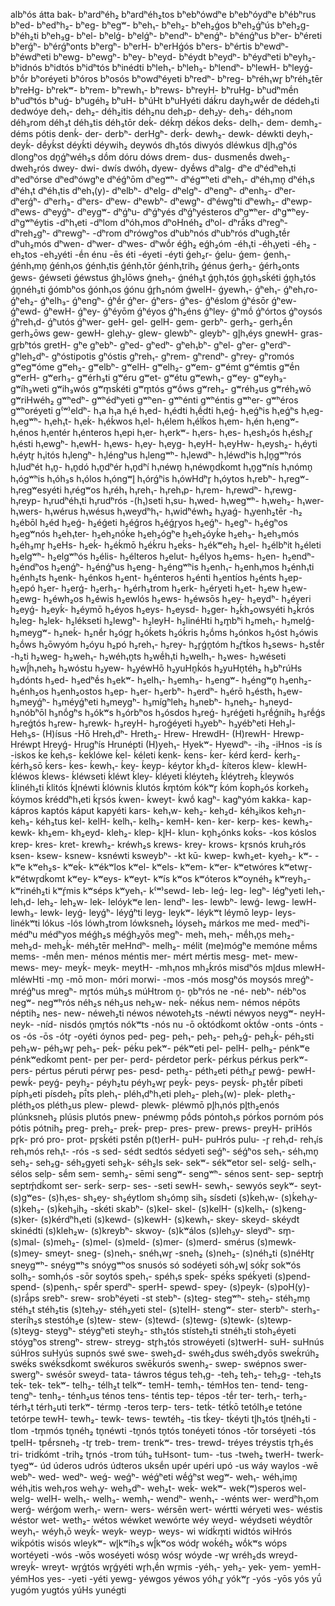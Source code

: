 albʰós
átta
bak-
bʰardʰéh₂
bʰardʰéh₂tos
bʰebʰówdʰe
bʰebʰóydʰe
bʰébʰrus
bʰed-
bʰedʰh₂-
bʰeg-
bʰegʷ-
bʰeh₁-
bʰeh₂-
bʰeh₂ǵos
bʰeh₂ǵʰús
bʰeh₂g-
bʰéh₂ti
bʰeh₃g-
bʰel-
bʰelǵ-
bʰelǵʰ-
bʰendʰ-
bʰenǵʰ-
bʰénǵʰus
bʰer-
bʰéreti
bʰerǵʰ-
bʰérǵʰonts
bʰergʰ-
bʰerH-
bʰerHǵós
bʰers-
bʰértis
bʰewdʰ-
bʰéwdʰeti
bʰewg-
bʰewgʰ-
bʰey-
bʰeyd-
bʰéydt
bʰeydʰ-
bʰéydʰeti
bʰeyh₂-
bʰidnós
bʰidtós
bʰidʰtós
bʰinédti
bʰleh₁-
bʰleh₃-
bʰlendʰ-
bʰlewH-
bʰleyǵ-
bʰṓr
bʰoréyeti
bʰóros
bʰosós
bʰowdʰéyeti
bʰredʰ-
bʰreg-
bʰréh₁wr̥
bʰréh₂tēr
bʰreHg-
bʰrekʷ-
bʰrem-
bʰrewh₁-
bʰrews-
bʰreyH-
bʰruHg-
bʰudʰmḗn
bʰudʰtós
bʰuǵ-
bʰugéh₂
bʰuH-
bʰúHt
bʰuHyéti
dáḱru
dayh₂wḗr
de
dédeh₃ti
dedwóye
deh₁-
deh₂-
déh₂itis
déh₂nu
deh₂p-
deh₂y-
deh₃-
déh₃nom
déh₃rom
déh₃t
déh₃tis
déh₃tōr
deḱ-
déḱm̥
déḱos
deḱs-
delh₁-
dem-
demh₂-
déms pótis
denḱ-
der-
derbʰ-
derHgʰ-
derḱ-
dewh₂-
dewk-
déwkti
deyh₁-
deyḱ-
dḗyḱst
déyḱti
déywih₂
deywós
dh₃tós
diwyós
dléwkus
dl̥h₁gʰós
dlongʰos
dn̥ǵʰwéh₂s
dṓm
dóru
dóws
drem-
dus-
dusmenḗs
dweh₂-
dweh₂rós
dwey-
dwi-
dwís
dwóh₁
dyew-
dyḗws
dʰalg-
dʰe
dʰédʰeh₁ti
dʰedʰórse
dʰedʰówgʰe
dʰéǵʰōm
dʰegʷʰ-
dʰégʷʰeti
dʰeh₁-
dʰéh₁mn̥
dʰéh₁s
dʰéh₁t
dʰéh₁tis
dʰeh₁(y)-
dʰelbʰ-
dʰelg-
dʰelgʰ-
dʰengʰ-
dʰenh₂-
dʰer-
dʰerǵʰ-
dʰerh₃-
dʰers-
dʰew-
dʰewbʰ-
dʰewgʰ-
dʰéwgʰti
dʰewh₂-
dʰewp-
dʰews-
dʰeyǵʰ-
dʰeygʷ-
dʰǵʰu-
dʰǵʰyés
dʰǵʰyésteros
dʰgʷʰer-
dʰgʷʰey-
dʰgʷʰéytis
-dʰh₁eti
-dʰlom
dʰóh₁mos
dʰoHnéh₂
dʰol-
dʰrā́ks
dʰregʰ-
dʰreh₂gʰ-
dʰrewgʰ-
-dʰrom
dʰrówgʰos
dʰubʰnós
dʰubʰrós
dʰugh₂tḗr
dʰuh₂mós
dʰwen-
dʰwer-
dʰwes-
dʰwṓr
éǵh₂
eǵh₂óm
-éh₁ti
-éh₁yeti
-éh₂
-eh₂tos
-eh₂yéti
-ḗn
énu
-ēs
éti
-éyeti
-éyti
ǵeh₂r-
ǵelu-
ǵem-
ǵenh₁-
ǵénh₁mn̥
ǵénh₁os
ǵénh₁tis
ǵénh₁tōr
ǵénh₁trih₂
ǵénus
ǵerh₂-
ǵérh₂onts
ǵews-
ǵéwseti
ǵéwstus
ǵh₂lōws
ǵneh₃-
ǵnéh₃t
ǵn̥h₁tós
ǵn̥h₃sḱéti
ǵn̥h₃tós
ǵn̥néh₃ti
ǵómbʰos
ǵónh₁os
ǵónu
ǵr̥h₂nóm
ǵwelH-
ǵyewh₁-
ǵʰeh₁-
ǵʰeh₁ro-
ǵʰeh₂-
ǵʰelh₃-
ǵʰengʰ-
ǵʰḗr
ǵʰer-
ǵʰers-
ǵʰes-
ǵʰéslom
ǵʰésōr
ǵʰew-
ǵʰewd-
ǵʰewH-
ǵʰey-
ǵʰéyōm
ǵʰéyos
ǵʰh₂éns
ǵʰley-
ǵʰmṓ
ǵʰórtos
ǵʰoysós
ǵʰreh₁d-
ǵʰutós
ǵʰwer-
geH-
gel-
gelH-
gem-
gerbʰ-
gerh₂-
gerh₂ḗn
gerh₂ōws
gew-
gewH-
gleh₁y-
glew-
glewbʰ-
gleybʰ-
gl̥h₁éys
gnewH-
gras-
gr̥bʰtós
gretH-
gʰe
gʰebʰ-
gʰed-
gʰedʰ-
gʰeh₁bʰ-
gʰel-
gʰer-
gʰerdʰ-
gʰleh₂dʰ-
gʰóstipotis
gʰóstis
gʰreh₁-
gʰrem-
gʰrendʰ-
gʰrey-
gʰromós
gʷegʷóme
gʷeh₂-
gʷelbʰ-
gʷelH-
gʷelh₂-
gʷem-
gʷémt
gʷémtis
gʷḗn
gʷerH-
gʷerh₃-
gʷérh₃ti
gʷéru
gʷet-
gʷétu
gʷewh₁-
gʷey-
gʷeyh₃-
gʷíh₃weti
gʷih₃wós
gʷm̥sḱéti
gʷm̥tós
gʷṓws
gʷreh₂-
gʷréh₂us
gʷréh₂wō
gʷriHwéh₂
gʷʰedʰ-
gʷʰédʰyeti
gʷʰen-
gʷʰénti
gʷʰéntis
gʷʰer-
gʷʰéros
gʷʰoréyeti
g⁽ʷ⁾eldʰ-
h₁a h₁a
h₁é
h₁ed-
h₁édti
h₁ḗdti
h₁eǵ-
h₁eǵʰis
h₁eǵʰs
h₁eg-
h₁egʷʰ-
h₁eh₁t-
h₁eḱ-
h₁éḱwos
h₁el-
h₁élem
h₁élḱos
h₁em-
h₁én
h₁engʷ-
h₁énos
h₁entér
h₁énteros
h₁epi
h₁er-
h₁erkʷ-
h₁ers-
h₁es-
h₁esh₂ós
h₁ésh₂r̥
h₁ésti
h₁ewgʰ-
h₁ewH-
h₁ews-
h₁ey-
h₁eyg-
h₁eyH-
h₁eyHw-
h₁eysh₂-
h₁éyti
h₁éytr̥
h₁itós
h₁lengʰ-
h₁léngʰus
h₁lengʷʰ-
h₁lewdʰ-
h₁léwdʰis
h₁ln̥gʷʰrós
h₁ludʰét
h₁n̥-
h₁n̥dó
h₁n̥dʰér
h₁n̥dʰí
h₁néwn̥
h₁néwn̥dḱomt
h₁n̥gʷnís
h₁nómn̥
h₁ógʷʰis
h₁óh₃s
h₁ólos
h₁óngʷl̥
h₁órǵʰis
h₁ówHdʰr̥
h₁óytos
h₁rebʰ-
h₁regʷ-
h₁regʷesyéti
h₁régʷos
h₁réh₁
h₁reh₁-
h₁reh₁p-
h₁rem-
h₁rewdʰ-
h₁rewg-
h₁reyp-
h₁rudʰéh₁ti
h₁rudʰrós
-(h₁)seti
h₁su-
h₁wed-
h₁wegʷʰ-
h₁weh₂-
h₁wer-
h₁wers-
h₁wérus
h₁wésus
h₁weydʰh₁-
h₁widʰéwh₂
h₁yaǵ-
h₁yenh₂tēr
-h₂
h₂ébōl
h₂éd
h₂eǵ-
h₂éǵeti
h₂éǵros
h₂éǵr̥yos
h₂eǵʰ-
h₂egʰ-
h₂égʰos
h₂egʷnós
h₂eh₁ter-
h₂eh₂nóḱe
h₂eh₂ógʰe
h₂eh₂óyḱe
h₂eh₃-
h₂eh₃mós
h₂éh₃mr̥
h₂eHs-
h₂eḱ-
h₂éḱmō
h₂éḱru
h₂eḱs-
h₂ékʷeh₂
h₂el-
h₂élbʰit
h₂életi
h₂elgʷʰ-
h₂elgʷʰós
h₂élis-
h₂élteros
h₂elut-
h₂élyos
h₂ems-
h₂en-
h₂endʰ-
h₂éndʰos
h₂enǵʰ-
h₂énǵʰus
h₂eng-
h₂éngʷʰis
h₂enh₁-
h₂enh₁mos
h₂énh₁ti
h₂énh₂ts
h₂enk-
h₂énkos
h₂ent-
h₂énteros
h₂énti
h₂entíos
h₂énts
h₂ep-
h₂epó
h₂er-
h₂erǵ-
h₂erh₃-
h₂érh₃trom
h₂erk-
h₂éryeti
h₂et-
h₂ew
h₂ew-
h₂ewg-
h₂éwh₂os
h₂éwis
h₂ewlós
h₂ews-
h₂éwsōs
h₂ey-
h₂eydʰ-
h₂éyeri
h₂eyǵ-
h₂eyḱ-
h₂éymō
h₂éyos
h₂eys-
h₂eysd-
h₂ger-
h₂ḱh₂owsyéti
h₂ḱrós
h₂leg-
h₂lek-
h₂lékseti
h₂lewgʰ-
h₂leyH-
h₂linéHti
h₂m̥bʰi
h₂meh₁-
h₂melǵ-
h₂meygʷ-
h₂neḱ-
h₂nḗr
h₂ógr̥
h₂óḱets
h₂óḱris
h₂ṓms
h₂ónkos
h₂óst
h₂ówis
h₂ṓws
h₂ōwyóm
h₂óyu
h₂pó
h₂reh₁-
h₂rey-
h₂r̥ǵn̥tóm
h₂ŕ̥tḱos
h₂sews-
h₂stḗr
-h₂ti
h₂weg-
h₂weh₁-
h₂wéh₁n̥ts
h₂wḗh₁ti
h₂welh₁-
h₂wes-
h₂wéseti
h₂wĺ̥h₁neh₂
h₂wóstu
h₂yew-
h₂yéwHō
h₂yuHn̥ḱós
h₂yuHn̥téh₂
h₃bʰrúHs
h₃dónts
h₃ed-
h₃edʰḗs
h₃ekʷ-
h₃elh₁-
h₃emh₃-
h₃engʷ-
h₃éngʷn̥
h₃enh₂-
h₃énh₂os
h₃enh₂ostos
h₃ep-
h₃er-
h₃erbʰ-
h₃erdʰ-
h₃érō
h₃ésth₁
h₃ew-
h₃meyǵʰ-
h₃méyǵʰeti
h₃meygʰ-
h₃mígʰleh₂
h₃nebʰ-
h₃neh₂-
h₃neyd-
h₃nóbʰōl
h₃nṓgʰs
h₃ókʷs
h₃órbʰos
h₃ósdos
h₃reǵ-
h₃réǵeti
h₃rḗǵnih₂
h₃rḗǵs
h₃reǵtós
h₃rew-
h₃rewk-
h₃reyH-
h₃roǵéyeti
h₃yebʰ-
h₃yébʰeti
Heh₃l-
Heh₃s-
(H)ísus
-Hō
Hreh₁dʰ-
Hreth₂-
Hrew-
HrewdH-
(H)rewH-
Hrewp-
Hréwpt
Hreyǵ-
Hrugʰís
Hrunépti
(H)yeh₁-
Hyekʷ-
Hyewdʰ-
-ih₂
-iHnos
-is
ís
-iskos
ḱe
ḱeh₁s-
ḱeḱlówe
ḱel-
ḱéleti
ḱenk-
ḱens-
ḱer-
ḱérd
ḱerd-
ḱerh₂-
ḱérh₂sō
ḱers-
ḱes-
ḱewh₁-
ḱey-
ḱeyp-
ḱéytor
ḱh₂d-
ḱíteros
ḱlew-
ḱlewH-
ḱléwos
ḱlews-
ḱléwseti
ḱléwt
ḱley-
ḱléyeti
ḱléyteh₂
ḱléytreh₂
ḱleywós
ḱlinéh₂ti
ḱlitós
ḱl̥néwti
ḱlównis
ḱlutós
ḱm̥tóm
ḱókʷr̥
ḱóm
ḱoph₂ós
ḱorkeh₂
ḱóymos
ḱréddʰh₁eti
ḱr̥sós
ḱwen-
ḱweyt-
ḱwṓ
kagʰ-
kagʰyóm
kakka-
kap-
kápros
kaptós
káput
kapyéti
kars-
keh₁w-
keh₂-
keh₂d-
kéh₂ikos
keh₂n-
keh₃-
kéh₃tus
kel-
kelH-
kelh₁-
kelh₂-
kemH-
ken-
ker-
kerp-
kes-
kewh₂-
kewk-
kh₂em-
kh₂eyd-
kleh₂-
klep-
kl̥H-
klun-
kn̥h₂ónks
koḱs-
-kos
kóslos
krep-
kres-
kret-
krewh₂-
kréwh₂s
krews-
krey-
krows-
kr̥snós
kruh₂rós
ksen-
ksew-
ksnew-
ksnéwti
ksweybʰ-
-kt
kū-
kwep-
kwh₂et-
kyeh₂-
kʷ-
-kʷe
kʷeh₂s-
kʷeḱ-
kʷékʷlos
kʷel-
kʷels-
kʷem-
kʷer-
kʷetwóres
kʷetwr̥-
kʷétwr̥dḱomt
kʷey-
kʷeys-
kʷeyt-
kʷís
kʷos
kʷóteros
kʷoynéh₂
kʷreyh₂-
kʷrinéh₂ti
kʷŕ̥mis
kʷséps
kʷyeh₁-
k⁽ʷ⁾sewd-
leb-
leǵ-
leg-
legʰ-
légʰyeti
leh₁-
leh₁d-
leh₂-
leh₂w-
lek-
lelóykʷe
len-
lendʰ-
les-
lewbʰ-
lewǵ-
lewg-
lewH-
lewh₃-
lewk-
leyǵ-
leyǵʰ-
léyǵʰti
leyg-
leykʷ-
léykʷt
léymō
leyp-
leys-
linékʷti
lókus
-lós
lówh₃trom
lówksneh₂
lóyseh₂
márkos
me
med-
medʰi-
médʰu
médʰyos
méǵh₂s
méǵh₂yōs
megʰ-
meh₁
meh₁-
mḗh₁n̥s
meh₂-
meh₂d-
meh₂ḱ-
méh₂tēr
meHndʰ-
melh₂-
mélit
(me)mógʰe
memóne
mḗms
mems-
-mḗn
men-
ménos
méntis
mer-
mért
mértis
mesg-
met-
mew-
mews-
mey-
meyḱ-
meyk-
meytH-
-mh₁nos
mh₂ḱrós
misdʰós
ml̥dus
mlewH-
mléwHti
-mn̥
-mō
mon-
móri
morwi-
-mos
-mós
mosgʰós
moysós
mreǵʰ-
mréǵʰus
mregʰ-
mr̥tós
múh₂s
múHtrom
n̥-
n̥bʰrós
ne
-né-
nebʰ-
nébʰos
negʷ-
negʷʰrós
néh₂s
néh₂us
neh₂w-
neḱ-
néḱus
nem-
némos
népōts
néptih₂
nes-
new-
néweh₂ti
néwos
néwoteh₂ts
-néwti
néwyos
neygʷ-
neyH-
neyk-
-níd-
nisdós
n̥mr̥tós
nókʷts
-nós
nu
-ō
oḱtódḱomt
oḱtṓw
-onts
-ónts
-os
-ós
-ōs
-ótr̥
-oyéti
óynos
ped-
peg-
peh₁-
peh₂-
peh₂ǵ-
peh₂ḱ-
péh₂sti
peh₂w-
péh₂wr̥
peh₃-
peḱ-
péḱu
pekʷ-
pékʷeti
pel-
pelH-
pelh₂-
pénkʷe
pénkʷedḱomt
pent-
per
per-
perd-
pérdetor
perḱ-
pérḱus
pérkus
perkʷ-
pers-
pértus
péruti
pérwr̥
pes-
pesd-
peth₂-
péth₂eti
péth₂r̥
pewǵ-
pewH-
pewḱ-
peyǵ-
peyh₂-
péyh₂tu
péyh₂wr̥
peyḱ-
peys-
peysḱ-
ph₂tḗr
píbeti
píph₃eti
písdeh₂
pī́ts
pleh₁-
pléh₁dʰh₁eti
pleh₂-
pleh₃(w)-
pleḱ-
pleth₂-
pléth₂os
pléth₂us
plew-
plewd-
plewk-
pléwmō
pl̥h₁nós
pl̥th₂enós
plúnksneh₂
plúsis
plutós
pnew-
pnéwmn̥
pṓds
póntoh₁s
pórḱos
pornóm
pós
pótis
pótnih₂
preg-
preh₂-
preḱ-
prep-
pres-
prew-
prews-
preyH-
priHós
pr̥k-
pró
pro-
prot-
pr̥sḱéti
pstḗn
p(t)erH-
puH-
puHrós
pulu-
-r̥
reh₁d-
reh₁ís
reh₁mós
reh₁t-
-rós
-s
sed-
sédt
sedtós
sédyeti
seǵʰ-
séǵʰos
seh₁-
séh₁mn̥
seh₂-
seh₂g-
séh₂gyeti
seh₂k-
séh₂ls
sek-
sekʷ-
sékʷetor
sel-
selǵ-
selh₁-
sélos
selp-
sḗm
sem-
semh₂-
sēmi
sengʷ-
sengʷʰ-
sénos
sent-
sep-
septḿ̥
septḿ̥dḱomt
ser-
serḱ-
serp-
ses-
-seti
sewH-
sewh₁-
sewyós
seykʷ-
seyt-
(s)gʷes-
(s)h₁es-
sh₂ey-
sh₂éytlom
sh₂ómn̥
sih₂
sísdeti
(s)ḱeh₁w-
(s)ḱeh₁y-
(s)ḱeh₃-
(s)ḱeh₃ih₂
-sḱéti
skabʰ-
(s)kel-
skel-
(s)kelH-
(s)kelh₁-
(s)keng-
(s)ker-
(s)kérdʰh₁eti
(s)kewd-
(s)kewH-
(s)kewh₁-
skey-
skeyd-
skéydt
skinédti
(s)kleh₂w-
(s)kreybʰ-
skwoy-
(s)kʷálos
(s)leh₃y-
sleydʰ-
sm̥-
(s)mal-
(s)meh₂-
(s)mel-
(s)meld-
(s)mer-
(s)merd-
smérus
(s)mewk-
(s)mey-
smeyt-
sneg-
(s)neh₁-
snéh₁wr̥
-sneh₂
(s)neh₂-
(s)néh₂ti
(s)néHtr̥
sneygʷʰ-
snéygʷʰs
snóygʷʰos
snusós
só
sodéyeti
sóh₂wl̥
sóḱr̥
sokʷós
solh₂-
somh₁ós
-sōr
soytós
speh₁-
spéh₁s
speḱ-
spéḱs
spéḱyeti
(s)pend-
spend-
(s)penh₁-
spḗr
sperdʰ-
sperH-
spewd-
spey-
(s)peyk-
(s)poH(y)-
(s)rā́ps
srebʰ-
srew-
srobʰéyeti
-st
stebʰ-
(s)teg-
stegʷʰ-
steh₂-
stéh₂mn̥
stéh₂t
stéh₂tis
(s)teh₂y-
stéh₂yeti
stel-
(s)telH-
stengʷ-
ster-
sterbʰ-
sterh₃-
steríh₂s
stestóh₂e
(s)tew-
stew-
(s)tewd-
(s)tewg-
(s)tewk-
(s)tewp-
(s)teyg-
steygʰ-
stéygʰeti
steyh₂-
sth₂tós
stísteh₂ti
stnéh₂ti
stoh₂éyeti
stóygʰos
strengʰ-
strew-
streyg-
str̥h₃tós
strowéyeti
(s)twerH-
suH-
suHnús
súHros
suHyús
supnós
swé
swe-
sweh₂d-
swéh₂dus
swéh₂dyōs
sweḱrúh₂
swéḱs
swéḱsdḱomt
swéḱuros
swēḱurós
swenh₂-
swep-
swépnos
swer-
swergʰ-
swésōr
sweyd-
tata-
táwros
tégus
teh₁g-
-teh₂
teh₂-
teh₂g-
-teh₂ts
teḱ-
tek-
tekʷ-
telh₂-
télh₂t
telkʷ-
temH-
temh₁-
témHos
ten-
tend-
teng-
tengʰ-
tenh₂-
ténh₂us
ténos
tens-
téntis
tep-
tépos
-tḗr
ter-
terh₁-
terh₂-
térh₂t
térh₂uti
terkʷ-
térmn̥
-teros
terp-
ters-
tetḱ-
tétḱō
tetólh₂e
tetóne
tetórpe
tewH-
tewh₂-
tewk-
tews-
tewtéh₂
-tis
tḱey-
tḱéyti
tl̥h₂tós
tl̥néh₂ti
-tlom
-tm̥mós
tn̥néh₂
tn̥néwti
-tn̥nós
tn̥tós
tonéyeti
tónos
-tōr
torséyeti
-tós
tpelH-
tpḗrsneh₂
-tr̥
treb-
trem-
trenkʷ-
tres-
trewd-
tréyes
tréystis
tr̥h₂és
tri-
tridḱómt
-trih₂
tr̥nós
-trom
túh₂
tuHsont-
tum-
-tus
-tweh₂
twerH-
twerḱ-
tyegʷ-
úd
úderos
udrós
údteros
uksḗn
upér
upéri
upó
-us
wáy
waylos
-wē
webʰ-
wed-
wedʰ-
weǵ-
weǵʰ-
wéǵʰeti
wḗǵʰst
wegʷ-
weh₁-
wéh₁imn̥
wéh₁itis
weh₁ros
weh₁y-
weh₂dʰ-
weh₂t-
weḱ-
wekʷ-
wek(ʷ)speros
wel-
welg-
welH-
welh₁-
welh₃-
wemh₁-
wendʰ-
wenh₁-
-wénts
wer-
werdʰh₁om
werǵ-
wérǵom
werh₁-
wern-
wers-
wérsēn
wert-
wértti
wéryeti
wes-
wéstis
wéstor
wet-
weth₂-
wétos
wéwket
wewórte
wéy
weyd-
wéydseti
wéydtōr
weyh₁-
wéyh₁ō
weyḱ-
weyk-
weyp-
weys-
wi
wídḱm̥ti
widtós
wiHrós
wiḱpótis
wisós
wleykʷ-
wl̥kʷíh₂s
wĺ̥kʷos
wódr̥
woḱéh₂
wṓkʷs
wóps
wortéyeti
-wós
-wōs
woséyeti
wósn̥
wósr̥
wóyde
-wr̥
wréh₂ds
wreyd-
wreyḱ-
wreyt-
wr̥ǵtós
wr̥ǵyéti
wr̥h₁ḗn
wr̥mis
-yéh₁-
yeh₂-
yek-
yem-
yemH-
yémHos
yes-
-yeti
-yéti
yewg-
yéwgos
yéwos
yóh₁r̥
yókʷr̥
-yós
-yōs
yós
yū́
yugóm
yugtós
yúHs
yunégti